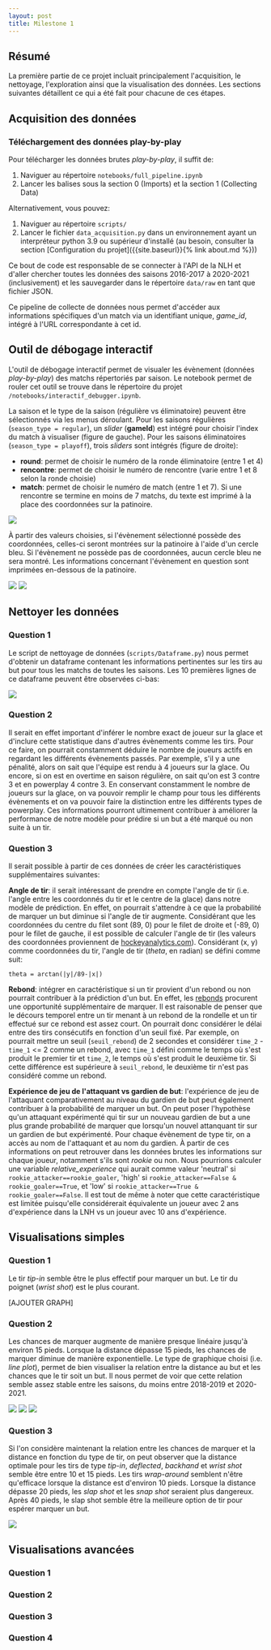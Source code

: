 ```yaml
---
layout: post
title: Milestone 1
---
```


## Résumé

La première partie de ce projet incluait principalement l'acquisition, le nettoyage, l'exploration ainsi que la visualisation des données. Les sections suivantes détaillent ce qui a été fait pour chacune de ces étapes.

## Acquisition des données

### Téléchargement des données play-by-play

Pour télécharger les données brutes *play-by-play*, il suffit de:

1. Naviguer au répertoire `notebooks/full_pipeline.ipynb`
2. Lancer les balises sous la section 0 (Imports) et la section 1 (Collecting Data)

Alternativement, vous pouvez:

1. Naviguer au répertoire `scripts/`
2. Lancer le fichier `data_acquisition.py` dans un environnement ayant un interpréteur python 3.9 ou supérieur d'installé (au besoin, consulter la section [Configuration du projet]({{site.baseurl}}{% link about.md %}))

Ce bout de code est responsable de se connecter à l'API de la NLH et d'aller chercher toutes les données des saisons 2016-2017 à 2020-2021 (inclusivement) et les sauvegarder dans le répertoire `data/raw` en tant que fichier JSON.

Ce pipeline de collecte de données nous permet d'accéder aux informations spécifiques d'un match via un identifiant unique, *game_id*, intégré à l'URL correspondante à cet id.

## Outil de débogage interactif

L'outil de débogage interactif permet de visualer les évènement (données *play-by-play*) des matchs répertoriés par saison. Le notebook permet de rouler cet outil se trouve dans le répertoire du projet `/notebooks/interactif_debugger.ipynb`.

La saison et le type de la saison (régulière vs éliminatoire) peuvent être sélectionnés via les menus déroulant. Pour les saisons régulières (`season_type = regular`), un *slider* (**gameId**) est intégré pour choisir l'index du match à visualiser (figure de gauche). Pour les saisons éliminatoires (`season_type = playoff`), trois *sliders* sont intégrés (figure de droite): 
- **round**: permet de choisir le numéro de la ronde éliminatoire (entre 1 et 4)
- **rencontre**: permet de choisir le numéro de rencontre (varie entre 1 et 8 selon la ronde choisie)
- **match**: permet de choisir le numéro de match (entre 1 et 7). Si une rencontre se termine en moins de 7 matchs, du texte est imprimé à la place des coordonnées sur la patinoire.

<img src="../assets/images/widget_sliders.png">

À partir des valeurs choisies, si l'évènement sélectionné possède des coordonnées, celles-ci seront montrées sur la patinoire à l'aide d'un cercle bleu. Si l'évènement ne possède pas de coordonnées, aucun cercle bleu ne sera montré. Les informations concernant l'évènement en question sont imprimées en-dessous de la patinoire.

<img src="../assets/images/widget_coordinates.png">
<img src="../assets/images/widget_info.png">

## Nettoyer les données

### Question 1

Le script de nettoyage de données (`scripts/Dataframe.py`) nous permet d'obtenir un dataframe contenant les informations pertinentes sur les tirs au but pour tous les matchs de toutes les saisons. Les 10 premières lignes de ce dataframe peuvent être observées ci-bas:

<img src="../assets/images/cleaned_dataframe.png">

### Question 2

Il serait en effet important d'inférer le nombre exact de joueur sur la glace et d'inclure cette statistique dans d'autres évènements comme les tirs. Pour ce faire, on pourrait constamment déduire le nombre de joueurs actifs en regardant les différents évènements passés. Par exemple, s'il y a une pénalité, alors on sait que l'équipe est rendu à 4 joueurs sur la glace. Ou encore, si on est en overtime en saison régulière, on sait qu'on est 3 contre 3 et en powerplay 4 contre 3. En conservant constamment le nombre de joueurs sur la glace, on va pouvoir remplir le champ pour tous les différents évènements et on va pouvoir faire la distinction entre les différents types de powerplay. Ces informations pourront ultimement contribuer à améliorer la performance de notre modèle pour prédire si un but a été marqué ou non suite à un tir.

### Question 3

Il serait possible à partir de ces données de créer les caractéristiques supplémentaires suivantes:

**Angle de tir**: il serait intéressant de prendre en compte l'angle de tir (i.e. l'angle entre les coordonnés du tir et le centre de la glace) dans notre modèle de prédiction. En effet, on pourrait s'attendre à ce que la probabilité de marquer un but diminue si l'angle de tir augmente. Considérant que les coordonnées du centre du filet sont (89, 0) pour le filet de droite et (-89, 0) pour le filet de gauche, il est possible de calculer l'angle de tir (les valeurs des coordonnées proviennent de [hockeyanalytics.com](http://hockeyanalytics.com/Research_files/SQ-RS0910-Krzywicki.pdf)). Considérant (x, y) comme coordonnées du tir, l'angle de tir (*theta*, en radian) se défini comme suit:

```
theta = arctan(|y|/89-|x|) 
```

**Rebond**: intégrer en caractéristique si un tir provient d'un rebond ou non pourrait contribuer à la prédiction d'un but. En effet, les [rebonds](https://en.wikipedia.org/wiki/Rebound_(sports)#) procurent une opportunité supplémentaire de marquer. Il est raisonable de penser que le décours temporel entre un tir menant à un rebond de la rondelle et un tir effectué sur ce rebond est assez court. On pourrait donc considérer le délai entre des tirs consécutifs en fonction d'un seuil fixé. Par exemple, on pourrait mettre un seuil (`seuil_rebond`) de 2 secondes et considérer `time_2` - `time_1` <= 2 comme un rebond, avec `time_1` défini comme le temps où s'est produit le premier tir et `time_2`, le temps où s'est produit le deuxième tir. Si cette différence est supérieure à `seuil_rebond`, le deuxième tir n'est pas considéré comme un rebond.

**Expérience de jeu de l'attaquant vs gardien de but**: l'expérience de jeu de
l'attaquant comparativement au niveau du gardien de but peut également contribuer à la
probabilité de marquer un but. On peut poser l'hypothèse qu'un attaquant expérimenté
qui tir sur un nouveau gardien de but a une plus grande probabilité de marquer que
lorsqu'un nouvel attanquant tir sur un gardien de but expérimenté. Pour chaque
évènement de type tir, on a accès au nom de l'attaquant et au nom du gardien. À partir
de ces informations on peut retrouver dans les données brutes les informations sur
chaque joueur, notamment s'ils sont *rookie* ou non. Nous pourrions calculer une variable *relative_experience* qui aurait comme valeur 'neutral' si `rookie_attacker==rookie_goaler`, 'high' si `rookie_attacker==False & rookie_goaler==True`, et 'low' si `rookie_attacker==True & rookie_goaler==False`. Il est tout de même à noter que cette caractéristique est limitée puisqu'elle considérerait équivalente un joueur avec 2 ans d'expérience dans la LNH vs un joueur avec 10 ans d'expérience.


## Visualisations simples

### Question 1

Le tir *tip-in* semble être le plus effectif pour marquer un but. Le tir du poignet (*wrist shot*) est le plus courant. 

[AJOUTER GRAPH]

### Question 2

Les chances de marquer augmente de manière presque linéaire jusqu'à environ 15 pieds. Lorsque la distance dépasse 15 pieds, les chances de marquer diminue de manière exponentielle. Le type de graphique choisi (i.e. *line plot*), permet de bien visualiser la relation entre la distance au but et les chances que le tir soit un but. Il nous permet de voir que cette relation semble assez stable entre les saisons, du moins entre 2018-2019 et 2020-2021.

<img src="../assets/images/visu/q1_2018_2019.png">
<img src="../assets/images/visu/q1_2019_2020.png">
<img src="../assets/images/visu/q1_2020_2021.png">

### Question 3

Si l'on considère maintenant la relation entre les chances de marquer et la distance en fonction du type de tir, on peut observer que la distance optimale pour les tirs de type *tip-in*, *deflected*, *backhand* et *wrist shot* semble être entre 10 et 15 pieds. Les tirs *wrap-around* semblent n'être qu'efficace lorsque la distance est d'environ 10 pieds. Lorsque la distance dépasse 20 pieds, les *slap shot* et les *snap shot* seraient plus dangereux. Après 40 pieds, le slap shot semble être la meilleure option de tir pour espérer marquer un but.

<img src="../assets/images/visu/q2_distance_shot_types.png">

## Visualisations avancées

### Question 1

### Question 2

### Question 3

### Question 4
